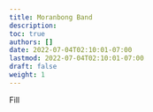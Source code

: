 ```yaml
---
title: Moranbong Band
description: 
toc: true
authors: []
date: 2022-07-04T02:10:01-07:00
lastmod: 2022-07-04T02:10:01-07:00
draft: false
weight: 1
---
```

Fill